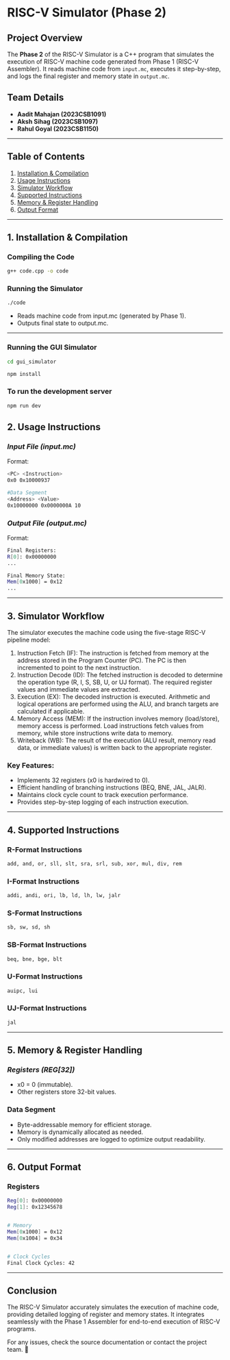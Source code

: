 # RISC-V Simulator (Phase 2)  

## Project Overview  
The **Phase 2** of the RISC-V Simulator is a C++ program that simulates the execution of RISC-V machine code generated from Phase 1 (RISC-V Assembler). It reads machine code from `input.mc`, executes it step-by-step, and logs the final register and memory state in `output.mc`.  

## Team Details
- **Aadit Mahajan (2023CSB1091)**
- **Aksh Sihag (2023CSB1097)**
- **Rahul Goyal (2023CSB1150)**

---


## Table of Contents  
1. [Installation & Compilation](#1-installation--compilation)  
2. [Usage Instructions](#2-usage-instructions)  
3. [Simulator Workflow](#3-simulator-workflow)  
4. [Supported Instructions](#4-supported-instructions)  
5. [Memory & Register Handling](#5-memory--register-handling)  
6. [Output Format](#6-output-format)  

---

## 1. Installation & Compilation  

### Compiling the Code
```bash
g++ code.cpp -o code
```

### Running the Simulator  
```bash
./code
```
- Reads machine code from input.mc (generated by Phase 1).  
- Outputs final state to output.mc.  

---

### Running the GUI Simulator 
```bash
cd gui_simulator
```
```bash
npm install
```
### To run the development server
```bash
npm run dev
```

## 2. Usage Instructions  

### *Input File (input.mc)*  
Format:  
```bash
<PC> <Instruction>  
0x0 0x10000937

#Data Segment  
<Address> <Value> 
0x10000000 0x0000000A 10

```

### *Output File (output.mc)*  
Format:  
```bash
Final Registers:  
R[0]: 0x00000000  
...  

Final Memory State:  
Mem[0x1000] = 0x12  
...  
```

---

## 3. Simulator Workflow  

The simulator executes the machine code using the five-stage RISC-V pipeline model:

1. Instruction Fetch (IF): The instruction is fetched from memory at the address stored in the Program Counter (PC). The PC is then incremented to point to the next instruction.
2. Instruction Decode (ID): The fetched instruction is decoded to determine the operation type (R, I, S, SB, U, or UJ format). The required register values and immediate values are extracted.
3. Execution (EX): The decoded instruction is executed. Arithmetic and logical operations are performed using the ALU, and branch targets are calculated if applicable.
4. Memory Access (MEM): If the instruction involves memory (load/store), memory access is performed. Load instructions fetch values from memory, while store instructions write data to memory.
5. Writeback (WB): The result of the execution (ALU result, memory read data, or immediate values) is written back to the appropriate register.

### Key Features:  
- Implements 32 registers (x0 is hardwired to 0).
- Efficient handling of branching instructions (BEQ, BNE, JAL, JALR).  
- Maintains clock cycle count to track execution performance.  
- Provides step-by-step logging of each instruction execution.  

---

## 4. Supported Instructions

### R-Format Instructions
```bash
add, and, or, sll, slt, sra, srl, sub, xor, mul, div, rem
```

### I-Format Instructions
```bash
addi, andi, ori, lb, ld, lh, lw, jalr
```

### S-Format Instructions
```bash
sb, sw, sd, sh
```

### SB-Format Instructions
```bash
beq, bne, bge, blt
```

### U-Format Instructions
```bash
auipc, lui
```

### UJ-Format Instructions
```bash
jal
```

---

## 5. Memory & Register Handling  

### *Registers (REG[32])*  
- x0 = 0 (immutable).  
- Other registers store 32-bit values.  

### Data Segment  
- Byte-addressable memory for efficient storage.  
- Memory is dynamically allocated as needed.  
- Only modified addresses are logged to optimize output readability.  

---

## 6. Output Format  

### Registers  
```bash
Reg[0]: 0x00000000  
Reg[1]: 0x12345678  


# Memory 
Mem[0x1000] = 0x12  
Mem[0x1004] = 0x34  


# Clock Cycles 
Final Clock Cycles: 42  
```

---

## Conclusion  
The RISC-V Simulator accurately simulates the execution of machine code, providing detailed logging of register and memory states. It integrates seamlessly with the Phase 1 Assembler for end-to-end execution of RISC-V programs.  

For any issues, check the source documentation or contact the project team. 🚀